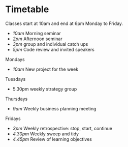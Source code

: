 # Timetable

Classes start at 10am and end at 6pm Monday to Friday. 

* *10am* Morning seminar
* *2pm* Afternoon seminar
* *3pm* group and individual catch ups
* *5pm* Code review and invited speakers

Mondays
* *10am* New project for the week

Tuesdays
* 5.30pm weekly strategy group

Thursdays
* *9am* Weekly business planning meeting

Fridays
* *3pm* Weekly retrospective: stop, start, continue
* *4.30pm* Weekly sweep and tidy
* *4.45pm* Review of learning objectives



